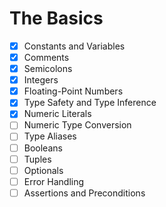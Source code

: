 # The Basics

- [x] Constants and Variables
- [x] Comments
- [x] Semicolons
- [x] Integers
- [x] Floating-Point Numbers
- [x] Type Safety and Type Inference
- [x] Numeric Literals
- [ ] Numeric Type Conversion
- [ ] Type Aliases
- [ ] Booleans
- [ ] Tuples
- [ ] Optionals
- [ ] Error Handling
- [ ] Assertions and Preconditions
